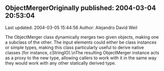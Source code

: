 ## ObjectMergerOriginally published: 2004-03-04 20:53:04 
Last updated: 2004-03-05 15:44:56 
Author: Alejandro David Weil 
 
The ObjectMerger class dynamically merges two given objects, making one a subclass of the other. The input elements could either be class instances or simple types, making this class particularly useful to derive native classes (for instance, cStringIO).\nThe resulting ObjectMerger instance acts as a proxy to the new type, allowing callers to work with it in the same way they would work with any other statically derived type.